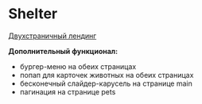 # Shelter  
[Двухстраничный лендинг](https://www.figma.com/file/Yk6EnbY63FyG2PJTFkJDMh/shelter)  

**Дополнительный функционал:**  
- бургер-меню на обеих страницах  
- попап для карточек животных на обеих страницах  
- бесконечный слайдер-карусель на странице main  
- пагинация на странице pets  